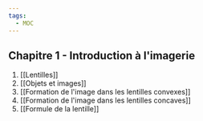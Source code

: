 ```yaml
---
tags:
  - MOC
---
```

## Chapitre 1 - Introduction à l'imagerie
1. [[Lentilles]]
2. [[Objets et images]]
3. [[Formation de l'image dans les lentilles convexes]]
4. [[Formation de l'image dans les lentilles concaves]]
5. [[Formule de la lentille]]